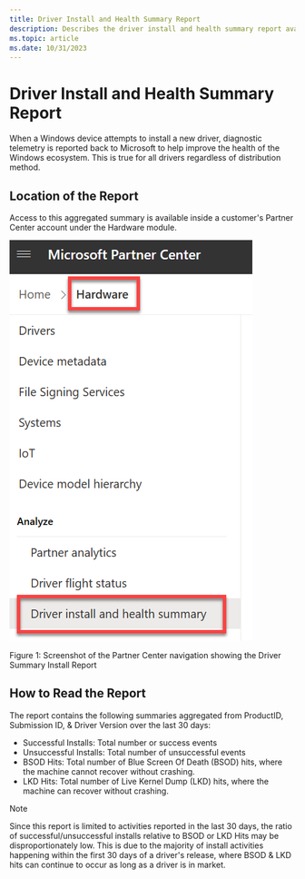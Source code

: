 ```yaml
---
title: Driver Install and Health Summary Report
description: Describes the driver install and health summary report available to driver publishers
ms.topic: article
ms.date: 10/31/2023
---
```


# Driver Install and Health Summary Report

When a Windows device attempts to install a new driver, diagnostic telemetry is reported back to Microsoft to help improve the health of the Windows ecosystem. This is true for all drivers regardless of distribution method.

## Location of the Report

Access to this aggregated summary is available inside a customer's Partner Center account under the Hardware module.

![Screenshot of the Partner Center navigation showing the Driver Summary Install Report](images/DriverInstallSummaryReportLocation.png)

Figure 1: Screenshot of the Partner Center navigation showing the Driver Summary Install Report

## How to Read the Report

The report contains the following summaries aggregated from ProductID, Submission ID, & Driver Version over the last 30 days:
- Successful Installs: Total number or success events
- Unsuccessful Installs: Total number of      unsuccessful events
- BSOD Hits: Total number of Blue Screen Of Death (BSOD) hits, where the machine cannot recover without crashing.
- LKD Hits: Total number of Live Kernel Dump (LKD) hits, where the machine can recover without crashing.


> [!NOTE]
> Since this report is limited to activities reported in the last 30 days, the ratio of successful/unsuccessful installs relative to BSOD or LKD Hits may be disproportionately low. This is due to the majority of install activities happening within the first 30 days of a driver's release, where BSOD & LKD hits can continue to occur as long as a driver is in market.